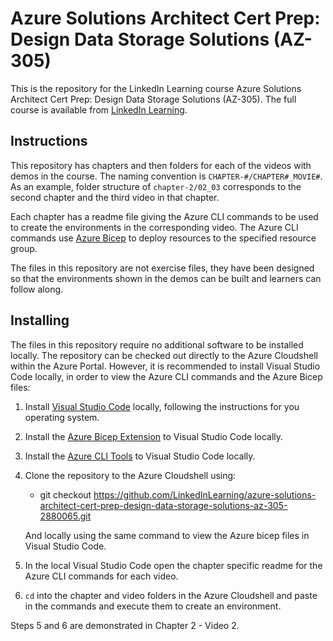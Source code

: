 # Azure Solutions Architect Cert Prep: Design Data Storage Solutions (AZ-305)
This is the repository for the LinkedIn Learning course Azure Solutions Architect Cert Prep: Design Data Storage Solutions (AZ-305). The full course is available from [LinkedIn Learning][lil-course-url].

## Instructions
This repository has chapters and then folders for each of the videos with demos in the course. The naming convention is `CHAPTER-#/CHAPTER#_MOVIE#`. As an example, folder structure of `chapter-2/02_03` corresponds to the second chapter and the third video in that chapter.

Each chapter has a readme file giving the Azure CLI commands to be used to create the environments in the corresponding video. The Azure CLI commands use [Azure Bicep](https://docs.microsoft.com/en-us/azure/azure-resource-manager/bicep/overview?tabs=bicep) to deploy resources to the specified resource group.

The files in this repository are not exercise files, they have been designed so that the environments shown in the demos can be built and learners can follow along.


## Installing

The files in this repository require no additional software to be installed locally. The repository can be checked out directly to the Azure Cloudshell within the Azure Portal. However, it is recommended to install Visual Studio Code locally, in order to view the Azure CLI commands and the Azure Bicep files:

1. Install [Visual Studio Code](https://code.visualstudio.com/) locally, following the instructions for you operating system.
2. Install the [Azure Bicep Extension](https://marketplace.visualstudio.com/items?itemName=ms-azuretools.vscode-bicep) to Visual Studio Code locally.
3. Install the [Azure CLI Tools](https://marketplace.visualstudio.com/items?itemName=ms-vscode.azurecli) to Visual Studio Code locally.
4. Clone the repository to the Azure Cloudshell using:
	- git checkout https://github.com/LinkedInLearning/azure-solutions-architect-cert-prep-design-data-storage-solutions-az-305-2880065.git

    And locally using the same command to view the Azure bicep files in Visual Studio Code.
5. In the local Visual Studio Code open the chapter specific readme for the Azure CLI commands for each video. 
6. `cd` into the chapter and video folders in the Azure Cloudshell and paste in the commands and execute them to create an environment.

Steps 5 and 6 are demonstrated in Chapter 2 - Video 2.


[0]: # (Replace these placeholder URLs with actual course URLs)

[lil-course-url]: https://www.linkedin.com/learning/
[lil-thumbnail-url]: http://

